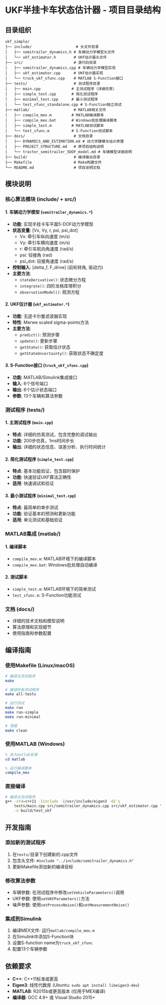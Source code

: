 # UKF半挂卡车状态估计器 - 项目目录结构

## 目录组织

```
ukf_simple/
├── include/                    # 头文件目录
│   ├── semitrailer_dynamics.h # 车辆动力学模型头文件
│   └── ukf_estimator.h        # UKF估计器头文件
├── src/                       # 源代码目录
│   ├── semitrailer_dynamics.cpp # 车辆动力学模型实现
│   ├── ukf_estimator.cpp      # UKF估计器实现
│   └── truck_ukf_sfunc.cpp    # MATLAB S-Function接口
├── tests/                     # 测试程序目录
│   ├── main.cpp              # 主测试程序（详细仿真）
│   ├── simple_test.cpp       # 简化测试程序
│   ├── minimal_test.cpp      # 最小测试程序
│   └── test_sfunc_standalone.cpp # S-Function独立测试
├── matlab/                    # MATLAB相关文件
│   ├── compile_mex.m         # MATLAB编译脚本
│   ├── compile_mex.bat       # Windows批处理编译脚本
│   ├── simple_test.m         # MATLAB测试脚本
│   └── test_sfunc.m          # S-Function测试脚本
├── docs/                      # 文档目录
│   ├── DYNAMICS_AND_ESTIMATION.md # 动力学建模与估计原理
│   ├── PROJECT_STRUCTURE.md   # 原项目结构说明
│   └── tractor_semitrailer_5DOF_model.md # 车辆模型详细说明
├── build/                     # 编译输出目录
├── Makefile                   # Make构建文件
└── README.md                  # 项目说明文档
```

## 模块说明

### 核心算法模块 (include/ + src/)

#### 1. 车辆动力学模型 (`semitrailer_dynamics.*`)
- **功能**: 实现半挂卡车平面5-DOF动力学模型
- **状态变量**: [Vx, Vy, r, psi, psi_dot]
  - Vx: 牵引车纵向速度 (m/s)
  - Vy: 牵引车横向速度 (m/s)
  - r: 牵引车航向角速度 (rad/s)
  - psi: 铰接角 (rad)
  - psi_dot: 铰接角速度 (rad/s)
- **控制输入**: [delta_f, F_drive] (前轮转角, 驱动力)
- **主要方法**:
  - `stateDerivative()`: 状态微分方程
  - `integrate()`: 四阶龙格库塔积分
  - `observationModel()`: 观测方程

#### 2. UKF估计器 (`ukf_estimator.*`)
- **功能**: 无迹卡尔曼滤波器实现
- **特性**: Merwe scaled sigma-points方法
- **主要方法**:
  - `predict()`: 预测步骤
  - `update()`: 更新步骤
  - `getState()`: 获取估计状态
  - `getStateUncertainty()`: 获取状态不确定度

#### 3. S-Function接口 (`truck_ukf_sfunc.cpp`)
- **功能**: MATLAB/Simulink集成接口
- **输入**: 6个信号端口
- **输出**: 6个估计状态端口
- **参数**: 13个车辆和算法参数

### 测试程序 (tests/)

#### 1. 主测试程序 (`main.cpp`)
- **特点**: 详细的仿真测试，包含完整的调试输出
- **功能**: 200步仿真，1ms时间步长
- **输出**: 详细的状态信息、误差分析、执行时间统计

#### 2. 简化测试程序 (`simple_test.cpp`)
- **特点**: 基本功能验证，包含超时保护
- **功能**: 快速验证UKF算法正确性
- **适用**: 快速调试和验证

#### 3. 最小测试程序 (`minimal_test.cpp`)
- **特点**: 最简单的单步测试
- **功能**: 验证基本的预测和更新功能
- **适用**: 单元测试和基础验证

### MATLAB集成 (matlab/)

#### 1. 编译脚本
- `compile_mex.m`: MATLAB环境下的编译脚本
- `compile_mex.bat`: Windows批处理自动编译

#### 2. 测试脚本
- `simple_test.m`: MATLAB环境下的简单测试
- `test_sfunc.m`: S-Function功能测试

### 文档 (docs/)
- 详细的技术文档和模型说明
- 算法原理和实现细节
- 使用指南和参数配置

## 编译指南

### 使用Makefile (Linux/macOS)
```bash
# 编译主测试程序
make

# 编译所有测试程序
make all-tests

# 运行测试
make run
make run-simple
make run-minimal

# 清理
make clean
```

### 使用MATLAB (Windows)
```matlab
% 进入matlab目录
cd matlab

% 运行编译脚本
compile_mex
```

### 直接编译
```bash
# 编译主测试程序
g++ -std=c++11 -Iinclude -I/usr/include/eigen3 -O2 \
    tests/main.cpp src/semitrailer_dynamics.cpp src/ukf_estimator.cpp \
    -o build/test_ukf
```

## 开发指南

### 添加新的测试程序
1. 在`tests/`目录下创建新的.cpp文件
2. 包含头文件: `#include "../include/semitrailer_dynamics.h"`
3. 更新Makefile添加新的编译目标

### 修改算法参数
- 车辆参数: 在测试程序中修改`setVehicleParameters()`调用
- UKF参数: 使用`setUKFParameters()`方法
- 噪声参数: 使用`setProcessNoise()`和`setMeasurementNoise()`

### 集成到Simulink
1. 编译MEX文件: 运行`matlab/compile_mex.m`
2. 在Simulink中添加S-Function块
3. 设置S-function name为`truck_ukf_sfunc`
4. 配置13个车辆参数

## 依赖要求

- **C++**: C++11标准或更高
- **Eigen3**: 线性代数库 (Ubuntu: `sudo apt install libeigen3-dev`)
- **MATLAB**: R2015b或更高版本 (仅用于MEX编译)
- **编译器**: GCC 4.9+ 或 Visual Studio 2015+
